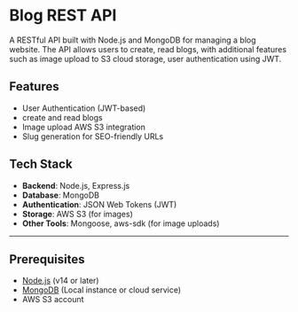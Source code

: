 # Blog REST API

A RESTful API built with Node.js and MongoDB for managing a blog website. The API allows users to create, read blogs, with additional features such as image upload to S3 cloud storage, user authentication using JWT.

## Features

- User Authentication (JWT-based)
- create and read blogs
- Image upload AWS S3 integration
- Slug generation for SEO-friendly URLs

## Tech Stack

- **Backend**: Node.js, Express.js
- **Database**: MongoDB
- **Authentication**: JSON Web Tokens (JWT)
- **Storage**: AWS S3 (for images)
- **Other Tools**: Mongoose, aws-sdk (for image uploads)

---

## Prerequisites

- [Node.js](https://nodejs.org/) (v14 or later)
- [MongoDB](https://www.mongodb.com/) (Local instance or cloud service)
- AWS S3 account

